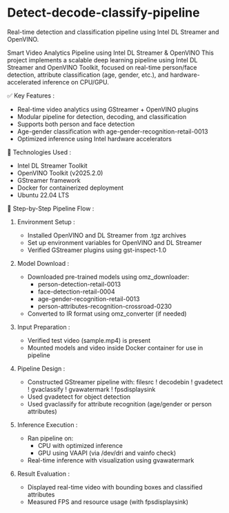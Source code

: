# Detect-decode-classify-pipeline
Real-time detection and classification pipeline using Intel DL Streamer and OpenVINO.

Smart Video Analytics Pipeline using Intel DL Streamer & OpenVINO
This project implements a scalable deep learning pipeline using Intel DL Streamer and OpenVINO Toolkit, focused on real-time person/face detection, attribute classification (age, gender, etc.), and hardware-accelerated inference on CPU/GPU.


✅ Key Features :
- Real-time video analytics using GStreamer + OpenVINO plugins
- Modular pipeline for detection, decoding, and classification
- Supports both person and face detection
- Age-gender classification with age-gender-recognition-retail-0013
- Optimized inference using Intel hardware accelerators
  

🔧 Technologies Used :
- Intel DL Streamer Toolkit
- OpenVINO Toolkit (v2025.2.0)
- GStreamer framework
- Docker for containerized deployment
- Ubuntu 22.04 LTS

🚀 Step-by-Step Pipeline Flow :
1. Environment Setup :
   - Installed OpenVINO and DL Streamer from .tgz archives
   - Set up environment variables for OpenVINO and DL Streamer
   - Verified GStreamer plugins using gst-inspect-1.0

2. Model Download :
   - Downloaded pre-trained models using omz_downloader:
     - person-detection-retail-0013
     - face-detection-retail-0004
     - age-gender-recognition-retail-0013
     - person-attributes-recognition-crossroad-0230
   - Converted to IR format using omz_converter (if needed)

3. Input Preparation :
   - Verified test video (sample.mp4) is present
   - Mounted models and video inside Docker container for use in pipeline

4. Pipeline Design :
   - Constructed GStreamer pipeline with: filesrc ! decodebin ! gvadetect ! gvaclassify ! gvawatermark ! fpsdisplaysink
   - Used gvadetect for object detection
   - Used gvaclassify for attribute recognition (age/gender or person attributes)

5. Inference Execution :
    - Ran pipeline on:
        - CPU with optimized inference
        - GPU using VAAPI (via /dev/dri and vainfo check)
    - Real-time inference with visualization using gvawatermark

6. Result Evaluation :
   - Displayed real-time video with bounding boxes and classified attributes
   - Measured FPS and resource usage (with fpsdisplaysink)
